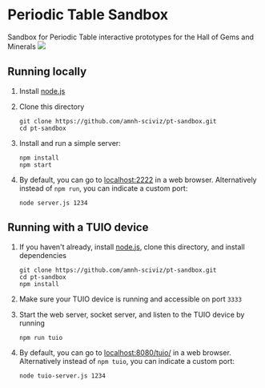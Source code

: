 # Periodic Table Sandbox

Sandbox for Periodic Table interactive prototypes for the Hall of Gems and Minerals
<img src="./pt.gif" />

## Running locally

1. Install [node.js](https://nodejs.org/en/)
1. Clone this directory

   ```
   git clone https://github.com/amnh-sciviz/pt-sandbox.git
   cd pt-sandbox
   ```

1. Install and run a simple server:

   ```
   npm install
   npm start
   ```

1. By default, you can go to [localhost:2222](http://localhost:2222/) in a web browser. Alternatively instead of `npm run`, you can indicate a custom port:

   ```
   node server.js 1234
   ```

## Running with a TUIO device

1. If you haven't already, install [node.js](https://nodejs.org/en/), clone this directory, and install dependencies

   ```
   git clone https://github.com/amnh-sciviz/pt-sandbox.git
   cd pt-sandbox
   npm install
   ```

1. Make sure your TUIO device is running and accessible on port `3333`

1. Start the web server, socket server, and listen to the TUIO device by running

   ```
   npm run tuio
   ```

1. By default, you can go to [localhost:8080/tuio/](http://localhost:8080/tuio/) in a web browser. Alternatively instead of `npm tuio`, you can indicate a custom port:

   ```
   node tuio-server.js 1234
   ```

